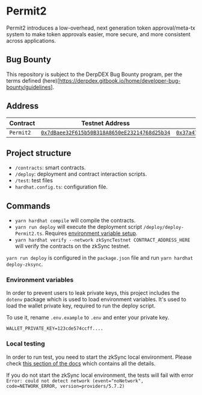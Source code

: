 # Permit2
Permit2 introduces a low-overhead, next generation token approval/meta-tx system to make token approvals easier, more secure, and more consistent across applications.

## Bug Bounty
This repository is subject to the DerpDEX Bug Bounty program, per the terms defined (here)[https://derpdex.gitbook.io/home/developer-bug-bounty/guidelines].

## Address
| Contract | Testnet Address | Mainnet Address |
| --- | --- | --- |
| `Permit2` | [`0x7dBaee32F615b50B318A8650eE23214768d25b34`](https://goerli.explorer.zksync.io/address/0x7dBaee32F615b50B318A8650eE23214768d25b34#contract) | [`0x37a47BEd105deFc9d4242C8F7232f1fF61e24976`](https://explorer.zksync.io/address/0x37a47BEd105deFc9d4242C8F7232f1fF61e24976) |


## Project structure

- `/contracts`: smart contracts.
- `/deploy`: deployment and contract interaction scripts.
- `/test`: test files
- `hardhat.config.ts`: configuration file.

## Commands

- `yarn hardhat compile` will compile the contracts.
- `yarn run deploy` will execute the deployment script `/deploy/deploy-Permit2.ts`. Requires [environment variable setup](#environment-variables).
- `yarn hardhat verify --network zkSyncTestnet CONTRACT_ADDRESS_HERE` will verify the contracts on the zkSync testnet.

`yarn run deploy` is configured in the `package.json` file and run `yarn hardhat deploy-zksync`.

### Environment variables

In order to prevent users to leak private keys, this project includes the `dotenv` package which is used to load environment variables. It's used to load the wallet private key, required to run the deploy script.

To use it, rename `.env.example` to `.env` and enter your private key.

```
WALLET_PRIVATE_KEY=123cde574ccff....
```

### Local testing

In order to run test, you need to start the zkSync local environment. Please check [this section of the docs](https://v2-docs.zksync.io/api/hardhat/testing.html#prerequisites) which contains all the details.

If you do not start the zkSync local environment, the tests will fail with error `Error: could not detect network (event="noNetwork", code=NETWORK_ERROR, version=providers/5.7.2)`
